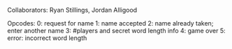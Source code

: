 Collaborators: Ryan Stillings, Jordan Alligood

Opcodes:
0: request for name
1: name accepted
2: name already taken; enter another name
3: #players and secret word length info
4: game over
5: error: incorrect word length
